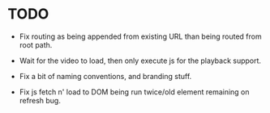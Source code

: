# TODO

* Fix routing as being appended from existing URL than being routed from root path.

* Wait for the video to load, then only execute js for the playback support.

* Fix a bit of naming conventions, and branding stuff.

* Fix js fetch n' load to DOM being run twice/old element remaining on refresh bug.
